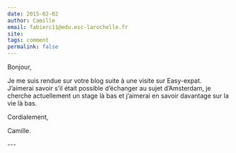 ```yaml
---
date: 2015-02-02
author: Camille
email: fabierc11@edu.esc-larochelle.fr
site: 
tags: comment
permalink: false
---
```


<p>Bonjour,</p>


<p>Je me suis rendue sur votre blog suite à une visite sur Easy-expat.<br />
J’aimerai savoir s’il était possible d’échanger au sujet d’Amsterdam, je cherche actuellement un stage là bas et j’aimerai en savoir davantage sur la vie là bas.</p>


<p>Cordialement,</p>


<p>Camille.</p>
---